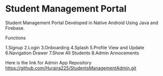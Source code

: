 # Student Management Portal
Student Management Portal Developed in Native Android Using Java and Firebase.

Functions 

1.Signup
2.Login
3.Onboarding
4.Splash
5.Profile View and Update
6.Navigation Drawer
7.Show All Students
8.Admin Annocements


Here is the link for Admin App Repository https://github.com/Huraira225/StudentsManagementAdmin.git
